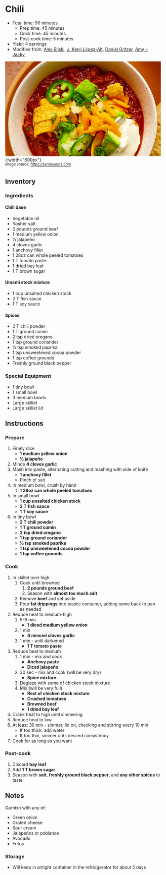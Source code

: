 # Chili

- Total time: 90 minutes
    - Prep time: 45 minutes
    - Cook time: 45 minutes
    - Post-cook time: 5 minutes
- Yield: 4 servings
- Modified from: [Alex Bilski](https://www.youtube.com/watch?v=YgSPaXgAdzE), [J. Kenji López-Alt](https://www.seriouseats.com/the-best-chili-recipe), [Daniel Gritzer](https://www.seriouseats.com/pressure-cooker-ground-beef-and-bean-chili), [Amy + Jacky](https://www.pressurecookrecipes.com/instant-pot-chili/)

![](./hero.jpg){:width="600px"}
<br />
_<sup>Image source: <https://seriouseats.com></sup>_

## Inventory

### Ingredients

#### Chili base

- Vegetable oil
- Kosher salt
- 2 pounds ground beef
- 1 medium yellow onion
- ½ jalapeño
- 4 cloves garlic
- 1 anchovy fillet
- 1 28oz can whole peeled tomatoes
- 1 T tomato paste
- 1 dried bay leaf
- 1 T brown sugar

#### Umami stock mixture

- 1 cup unsalted chicken stock
- 2 T fish sauce
- 1 T soy sauce

#### Spices

- 2 T chili powder
- 1 T ground cumin
- 2 tsp dried oregano
- 1 tsp ground coriander
- ½ tsp smoked paprika
- 1 tsp unsweetened cocoa powder
- 1 tsp coffee grounds
- Freshly ground black pepper

### Special Equipment

- 1 tiny bowl
- 1 small bowl
- 3 medium bowls
- Large skillet
- Large skillet lid

## Instructions

### Prepare

1. Finely dice
    - **1 medium yellow onion**
    - **½ jalapeño**
1. Mince **4 cloves garlic**
1. Mash into paste, alternating cutting and mashing with side of knife
    - **1 anchovy fillet**
    - Pinch of salt
1. In medium bowl, crush by hand
    1. **1 28oz can whole peeled tomatoes**
1. In small bowl
    - **1 cup unsalted chicken stock**
    - **2 T fish sauce**
    - **1 T soy sauce**
1. In tiny bowl
    - **2 T chili powder**
    - **1 T ground cumin**
    - **2 tsp dried oregano**
    - **1 tsp ground coriander**
    - **½ tsp smoked paprika**
    - **1 tsp unsweetened cocoa powder**
    - **1 tsp coffee grounds**

### Cook

1. In skillet over high
    1. Cook until browned
        1. **2 pounds ground beef**
        1. Season with **almost too much salt**
    1. Remove **beef** and set aside
    1. Pour **fat drippings** into plastic container, adding some back to pan as needed
1. Reduce heat to medium-high
    1. 5-6 min
        - **1 diced medium yellow onion**
    1. 1 min
        - **4 minced cloves garlic**
    1. 1 min - until darkened
        - **1 T tomato paste**
1. Reduce heat to medium
    1. 1 min - mix and cook
        - **Anchovy paste**
        - **Diced jalapeño**
    1. 30 sec - mix and cook (will be very dry)
        - **Spice mixture**
    1. Deglaze with some of chicken stock mixture
    1. Mix (will be very full)
        - **Rest of chicken stock mixture**
        - **Crushed tomatoes**
        - **Browned beef**
        - **1 dried bay leaf**
1. Crank heat to high until simmering
1. Reduce heat to low
1. At least 30 min - simmer, lid on, checking and stirring every 10 min
    - If too thick, add water
    - If too thin, simmer until desired consistency
1. Cook for as long as you want

### Post-cook

1. Discard **bay leaf**
1. Add **1 T brown sugar**
1. Season with **salt**, **freshly ground black pepper**, and **any other spices** to taste

## Notes

Garnish with any of:

- Green onion
- Grated cheese
- Sour cream
- Jalapeños or poblanos
- Avocado
- Fritos

### Storage

- Will keep in airtight container in the refridgerator for about 5 days
